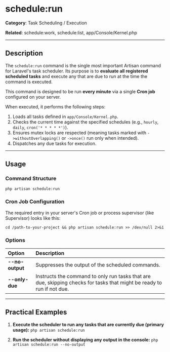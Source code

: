 # schedule:run

**Category**: Task Scheduling / Execution

**Related**: schedule:work, schedule:list, app/Console/Kernel.php

---

## Description

The `schedule:run` command is the single most important Artisan command for Laravel's task scheduler. Its purpose is to **evaluate all registered scheduled tasks** and execute any that are due to run at the time the command is executed.

This command is designed to be run **every minute** via a single **Cron job** configured on your server.

When executed, it performs the following steps:
1.  Loads all tasks defined in `app/Console/Kernel.php`.
2.  Checks the current time against the specified schedules (e.g., `hourly`, `daily`, `cron('* * * * *')`).
3.  Ensures mutex locks are respected (meaning tasks marked with `->withoutOverlapping()` or `->once()` run only when intended).
4.  Dispatches any due tasks for execution.

---

## Usage

### Command Structure

`php artisan schedule:run`

### Cron Job Configuration

The required entry in your server's Cron job or process supervisor (like Supervisor) looks like this:

`cd /path-to-your-project && php artisan schedule:run >> /dev/null 2>&1`

### Options

| Option | Description |
| :--- | :--- |
| **--no-output** | Suppresses the output of the scheduled commands. |
| **--only-due** | Instructs the command to only run tasks that are due, skipping checks for tasks that might be ready to run if not due. |

---

## Practical Examples

1.  **Execute the scheduler to run any tasks that are currently due (primary usage):**
    `php artisan schedule:run`

2.  **Run the scheduler without displaying any output in the console:**
    `php artisan schedule:run --no-output`
